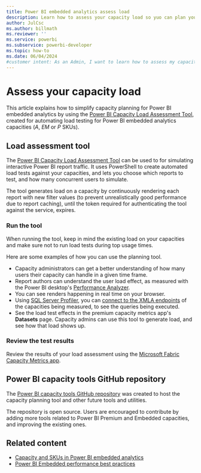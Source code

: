 ```yaml
---
title: Power BI embedded analytics assess load
description: Learn how to assess your capacity load so yuo can plan your Premium capacity in Power BI embedded analytics.
author: JulCsc
ms.author: billmath
ms.reviewer: ''
ms.service: powerbi
ms.subservice: powerbi-developer
ms.topic: how-to
ms.date: 06/04/2024
#customer intent: As an Admin, I want to learn how to assess my capacity so that I can plan better.
---
```


# Assess your capacity load

This article explains how to simplify capacity planning for Power BI embedded analytics by using the [Power BI Capacity Load Assessment Tool](https://github.com/microsoft/PowerBI-Tools-For-Capacities/tree/master/LoadTestingPowerShellTool/), created for automating load testing for Power BI embedded analytics capacities (*A*, *EM* or *P* SKUs).

## Load assessment tool

 The [Power BI Capacity Load Assessment Tool](https://github.com/microsoft/PowerBI-Tools-For-Capacities/tree/master/LoadTestingPowerShellTool/) can be used to for simulating interactive Power BI report traffic. It uses PowerShell to create automated load tests against your capacities, and lets you choose which reports to test, and how many concurrent users to simulate.

The tool generates load on a capacity by continuously rendering each report with new filter values (to prevent unrealistically good performance due to report caching), until the token required for authenticating the tool against the service, expires.

### Run the tool

When running the tool, keep in mind the existing load on your capacities and make sure not to run load tests during top usage times.

Here are some examples of how you can use the planning tool.

* Capacity administrators can get a better understanding of how many users their capacity can handle in a given time frame.
* Report authors can understand the user load effect, as measured with the Power BI desktop's [Performance Analyzer](../../create-reports/desktop-performance-analyzer.md).
* You can see renders happening in real time on your browser.
* Using [SQL Server Profiler](/sql/tools/sql-server-profiler/start-sql-server-profiler), you can [connect to the XMLA endpoints](../../enterprise/service-premium-connect-tools.md) of the capacities being measured, to see the queries being executed.
* See the load test effects in the premium capacity metrics app's **Datasets** page. Capacity admins can use this tool to generate load, and see how that load shows up.

### Review the test results

Review the results of your load assessment using the [Microsoft Fabric Capacity Metrics app](/fabric/enterprise/metrics-app).

## Power BI capacity tools GitHub repository

The [Power BI capacity tools GitHub repository](https://github.com/microsoft/PowerBI-Tools-For-Capacities) was created to host the capacity planning tool and other future tools and utilities.

The repository is open source. Users are encouraged to contribute by adding more tools related to Power BI Premium and Embedded capacities, and improving the existing ones.

## Related content

* [Capacity and SKUs in Power BI embedded analytics](embedded-capacity.md)
* [Power BI Embedded performance best practices](embedded-performance-best-practices.md)
